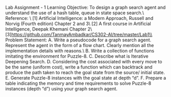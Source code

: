 
Lab Assignment - 1
Learning Objective:  To design a graph search agent and understand the use of a hash table, queue in state space search.\\
Reference: \\
[1] Artificial Intelligence: a Modern Approach, Russell and Norvig (Fourth edition)
Chapter 2 and 3\\
[2] A first course in Artificial Intelligence, Deepak Khemani
Chapter 2\\
[3]https://github.com/TanmayAmbadkar/CS302-AI/tree/master/Lab1\\
Problem Statement: 
A. Write a pseudocode for a graph search agent. Represent the agent in the form of a flow chart. Clearly mention all the implementation details with reasons.\\
B. Write a collection of functions imitating the environment for Puzzle-8. 
C. Describe what is Iterative Deepening Search.
D. Considering the cost associated with every move to be the same (uniform cost), write a function which can backtrack 
and produce the path taken to reach the goal state from the source/ initial state.
E. Generate Puzzle-8 instances with the goal state at depth “d”.
F. Prepare a table indicating the memory and time requirements to solve Puzzle-8 instances (depth “d”) using your graph search agent.
